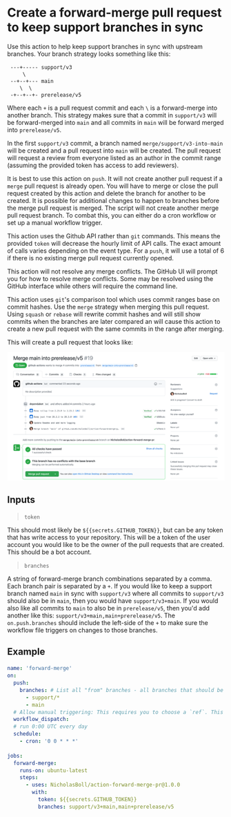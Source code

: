 # Create a forward-merge pull request to keep support branches in sync

Use this action to help keep support branches in sync with upstream branches. Your branch strategy looks something like this:

```
 ---+----- support/v3
     \
 --+--+--- main
    \  \
 -+--+--+- prerelease/v5
```

Where each `+` is a pull request commit and each `\` is a forward-merge into another branch. This strategy makes sure that a commit in `support/v3` will be forward-merged into `main` and all commits in `main` will be forward merged into `prerelease/v5`.

In the first `support/v3` commit, a branch named `merge/support/v3-into-main` will be created and a pull request into `main` will be created. The pull request will request a review from everyone listed as an author in the commit range (assuming the provided token has access to add reviewers).

It is best to use this action on `push`. It will not create another pull request if a `merge` pull request is already open. You will have to merge or close the pull request created by this action and delete the branch for another to be created. It is possible for additional changes to happen to branches before the merge pull request is merged. The script will not create another merge pull request branch. To combat this, you can either do a cron workflow or set up a manual workflow trigger.

This action uses the Github API rather than `git` commands. This means the provided `token` will decrease the hourly limit of API calls. The exact amount of calls varies depending on the event type. For a `push`, it will use a total of 6 if there is no existing merge pull request currently opened.

This action will not resolve any merge conflicts. The GitHub UI will prompt you for how to resolve merge conflicts. Some may be resolved using the GitHub interface while others will require the command line.

This action uses `git`'s comparison tool which uses commit ranges base on commit hashes. Use the `merge` strategy when merging this pull request. Using `squash` or `rebase` will rewrite commit hashes and will still show commits when the branches are later compared an will cause this action to create a new pull request with the same commits in the range after merging.

This will create a pull request that looks like:

![Pull Request Screenshot](./pull_request.png)

## Inputs

> `token`

This should most likely be `${{secrets.GITHUB_TOKEN}}`, but can be any token that has write access to your repository. This will be a token of the user account you would like to be the owner of the pull requests that are created. This should be a bot account.

> `branches`

A string of forward-merge branch combinations separated by a comma. Each branch pair is separated by a `+`. If you would like to keep a support branch named `main` in sync with `support/v3` where all commits to `support/v3` should also be in `main`, then you would have `support/v3+main`. If you would also like all commits to `main` to also be in `prerelease/v5`, then you'd add another like this: `support/v3+main,main+prerelease/v5`. The `on.push.branches` should include the left-side of the `+` to make sure the workflow file triggers on changes to those branches.

## Example

```yaml
name: 'forward-merge'
on:
  push:
    branches: # List all "from" branches - all branches that should be forward merged
      - support/*
      - main
  # Allow manual triggering: This requires you to choose a `ref`. This should be the branch with changes
  workflow_dispatch:
  # run 0:00 UTC every day
  schedule:
    - cron: '0 0 * * *'

jobs:
  forward-merge:
    runs-on: ubuntu-latest
    steps:
      - uses: NicholasBoll/action-forward-merge-pr@1.0.0
        with:
          token: ${{secrets.GITHUB_TOKEN}}
          branches: support/v3+main,main+prerelease/v5
```
